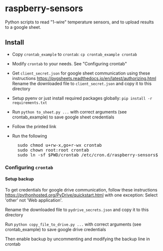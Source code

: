 # raspberry-sensors

Python scripts to read "1-wire" temperature sensors, and to upload results to a google sheet.

## Install

- Copy `crontab_example` to `crontab`: `cp crontab_example crontab`

- Modify `crontab` to your needs. See "Configuring crontab"

- Get `client_secret.json` for google sheet communication using these instructions https://pygsheets.readthedocs.io/en/latest/authorizing.html Rename the downloaded file to `client_secret.json` and copy it to this directory

- Setup pyenv or just install required packages globally: `pip install -r requirements.txt`

- Run `python to_sheet.py ...` with correct arguments (see crontab_example) to save google sheet credentials

- Follow the printed link

- Run the following 

    <pre>
    sudo chmod u+rw-x,go+r-wx crontab
    sudo chown root:root crontab
    sudo ln -sf $PWD/crontab /etc/cron.d/raspberry-sensors$(echo "$PWD" | sed -r s/[^a-zA-Z0-9]+/-/g)</pre>
  
### Configuring `crontab`

#### Setup backup

To get credentials for google drive communication, follow these instructions https://pythonhosted.org/PyDrive/quickstart.html with one exception: Select 'other' not 'Web application'.

Rename the downloaded file to `pydrive_secrets.json` and copy it to this directory

Run `python copy_file_to_drive.py ...` with correct arguments (see crontab_example) to save google drive credentials

Then enable backup by uncommenting and modifying the backup line in crontab
